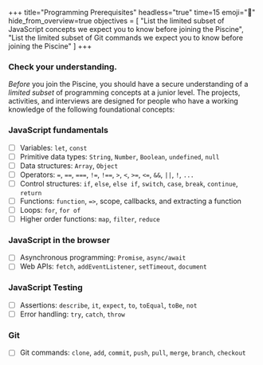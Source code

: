 +++
title="Programming Prerequisites"
headless="true"
time=15
emoji="🌱"
hide_from_overview=true
objectives = [
  "List the limited subset of JavaScript concepts we expect you to know before joining the Piscine",
  "List the limited subset of Git commands we expect you to know before joining the Piscine"
]
+++

### Check your understanding.

_Before_ you join the Piscine, you should have a secure understanding of a _limited subset_ of programming concepts at a junior level. The projects, activities, and interviews are designed for people who have a working knowledge of the following foundational concepts:

### JavaScript fundamentals

- [ ] Variables: `let`, `const`
- [ ] Primitive data types: `String`, `Number`, `Boolean`, `undefined`, `null`
- [ ] Data structures: `Array`, `Object`
- [ ] Operators: `=`, `==`, `===`, `!=`, `!==`, `>`, `<`, `>=`, `<=`, `&&`, `||`, `!`, `...`
- [ ] Control structures: `if`, `else`, `else if`, `switch`, `case`, `break`, `continue`, `return`
- [ ] Functions: `function`, `=>`, scope, callbacks, and extracting a function
- [ ] Loops: `for`, `for of`
- [ ] Higher order functions: `map`, `filter`, `reduce`

### JavaScript in the browser

- [ ] Asynchronous programming: `Promise`, `async/await`
- [ ] Web APIs: `fetch`, `addEventListener`, `setTimeout`, `document`

### JavaScript Testing

- [ ] Assertions: `describe`, `it`, `expect`, `to`, `toEqual`, `toBe`, `not`
- [ ] Error handling: `try`, `catch`, `throw`

### Git

- [ ] Git commands: `clone`, `add`, `commit`, `push`, `pull`, `merge`, `branch`, `checkout`
